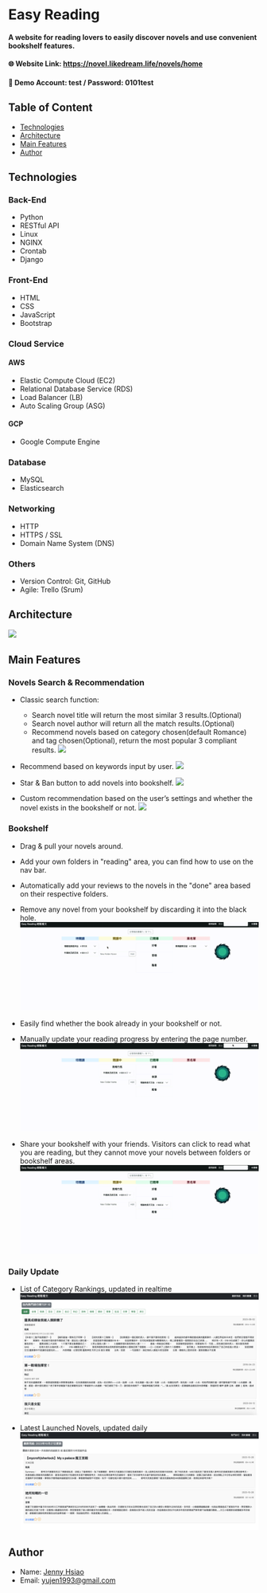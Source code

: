 # Easy Reading
#### A website for reading lovers to easily discover novels and use convenient bookshelf features.
####  🌐 Website Link: https://novel.likedream.life/novels/home
####  📖 Demo Account: test / Password: 0101test


## Table of Content
- [Technologies](#Technologies)
- [Architecture](#Architecture)
- [Main Features](#Main-Features)
- [Author](#Author)


## Technologies
### Back-End
- Python
- RESTful API
- Linux
- NGINX
- Crontab
- Django

### Front-End
- HTML
- CSS
- JavaScript
- Bootstrap

### Cloud Service 
#### AWS
- Elastic Compute Cloud (EC2)
- Relational Database Service (RDS)
- Load Balancer (LB)
- Auto Scaling Group (ASG)
#### GCP
- Google Compute Engine 

### Database
- MySQL
- Elasticsearch

### Networking
- HTTP
- HTTPS / SSL
- Domain Name System (DNS)

### Others
- Version Control: Git, GitHub
- Agile: Trello (Srum)


## Architecture
![]([https://github.com/vul358/assets/blob/main/structure_updated.png])


## Main Features
### Novels Search & Recommendation
- Classic search function:
    - Search novel title will return the most similar 3 results.(Optional)
    - Search novel author will return all the match results.(Optional)
    - Recommend novels based on category chosen(default Romance) and tag chosen(Optional),
      return the most popular 3 compliant results.
![](https://github.com/vul358/assets/blob/main/classic_search.gif)

- Recommend based on keywords input by user.
  ![](https://github.com/vul358/assets/blob/main/keyword_search.gif)

- Star & Ban button to add novels into bookshelf.
  ![](https://github.com/vul358/assets/blob/main/star_and_ban.gif)

- Custom recommendation based on the user’s settings and whether the novel exists in the bookshelf or not.
  ![](https://github.com/vul358/assets/blob/main/custom_recommend.gif)


### Bookshelf 
- Drag & pull your novels around.
- Add your own folders in "reading" area, you can find how to use on the nav bar.
- Automatically add your reviews to the novels in the "done" area based on their respective folders.
- Remove any novel from your bookshelf by discarding it into the black hole.
  ![](https://github.com/vul358/assets/blob/main/bookshelf_drag.gif)
  
- Easily find whether the book already in your bookshelf or not.
- Manually update your reading progress by entering the page number.
  ![](https://github.com/vul358/assets/blob/main/bookshelf_update.gif)
  
- Share your bookshelf with your friends.
  Visitors can click to read what you are reading, but they cannot move your novels between folders or bookshelf areas.
  ![](https://github.com/vul358/assets/blob/main/bookshelf_share.gif)


### Daily Update
- List of Category Rankings, updated in realtime
  ![](https://github.com/vul358/assets/blob/main/ranking.png)
  
- Latest Launched Novels, updated daily
  ![](https://github.com/vul358/assets/blob/main/daily.png)


## Author
- Name: [Jenny Hsiao](https://github.com/vul358)
- Email: yujen1993@gmail.com


  





